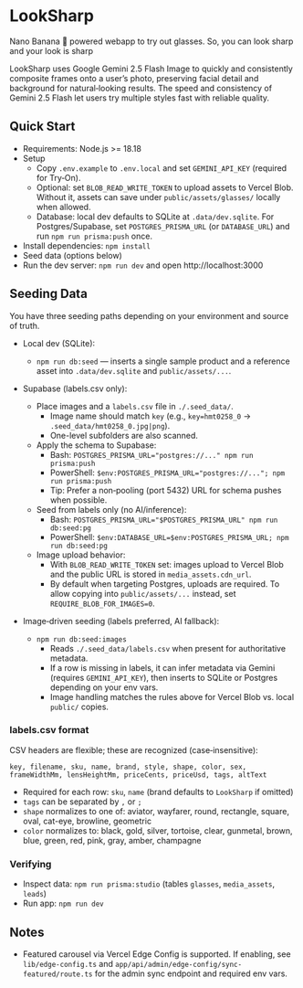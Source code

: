 # LookSharp
Nano Banana 🍌 powered webapp to try out glasses. So, you can look sharp and your look is sharp

LookSharp uses Google Gemini 2.5 Flash Image to quickly and consistently composite frames onto a user’s photo, preserving facial detail and background for natural‑looking results. The speed and consistency of Gemini 2.5 Flash let users try multiple styles fast with reliable quality.

## Quick Start

- Requirements: Node.js >= 18.18
- Setup
  - Copy `.env.example` to `.env.local` and set `GEMINI_API_KEY` (required for Try‑On).
  - Optional: set `BLOB_READ_WRITE_TOKEN` to upload assets to Vercel Blob. Without it, assets can save under `public/assets/glasses/` locally when allowed.
  - Database: local dev defaults to SQLite at `.data/dev.sqlite`. For Postgres/Supabase, set `POSTGRES_PRISMA_URL` (or `DATABASE_URL`) and run `npm run prisma:push` once.
- Install dependencies: `npm install`
- Seed data (options below)
- Run the dev server: `npm run dev` and open http://localhost:3000

## Seeding Data

You have three seeding paths depending on your environment and source of truth.

- Local dev (SQLite):
  - `npm run db:seed` — inserts a single sample product and a reference asset into `.data/dev.sqlite` and `public/assets/...`.

- Supabase (labels.csv only):
  - Place images and a `labels.csv` file in `./.seed_data/`.
    - Image name should match `key` (e.g., `key=hmt0258_0` → `.seed_data/hmt0258_0.jpg|png`).
    - One-level subfolders are also scanned.
  - Apply the schema to Supabase:
    - Bash: `POSTGRES_PRISMA_URL="postgres://..." npm run prisma:push`
    - PowerShell: `$env:POSTGRES_PRISMA_URL="postgres://..."; npm run prisma:push`
    - Tip: Prefer a non‑pooling (port 5432) URL for schema pushes when possible.
  - Seed from labels only (no AI/inference):
    - Bash: `POSTGRES_PRISMA_URL="$POSTGRES_PRISMA_URL" npm run db:seed:pg`
    - PowerShell: `$env:DATABASE_URL=$env:POSTGRES_PRISMA_URL; npm run db:seed:pg`
  - Image upload behavior:
    - With `BLOB_READ_WRITE_TOKEN` set: images upload to Vercel Blob and the public URL is stored in `media_assets.cdn_url`.
    - By default when targeting Postgres, uploads are required. To allow copying into `public/assets/...` instead, set `REQUIRE_BLOB_FOR_IMAGES=0`.

- Image‑driven seeding (labels preferred, AI fallback):
  - `npm run db:seed:images`
    - Reads `./.seed_data/labels.csv` when present for authoritative metadata.
    - If a row is missing in labels, it can infer metadata via Gemini (requires `GEMINI_API_KEY`), then inserts to SQLite or Postgres depending on your env vars.
    - Image handling matches the rules above for Vercel Blob vs. local `public/` copies.

### labels.csv format

CSV headers are flexible; these are recognized (case‑insensitive):

`key, filename, sku, name, brand, style, shape, color, sex, frameWidthMm, lensHeightMm, priceCents, priceUsd, tags, altText`

- Required for each row: `sku`, `name` (brand defaults to `LookSharp` if omitted)
- `tags` can be separated by `,` or `;`
- `shape` normalizes to one of: aviator, wayfarer, round, rectangle, square, oval, cat-eye, browline, geometric
- `color` normalizes to: black, gold, silver, tortoise, clear, gunmetal, brown, blue, green, red, pink, gray, amber, champagne

### Verifying

- Inspect data: `npm run prisma:studio` (tables `glasses`, `media_assets`, `leads`)
- Run app: `npm run dev`

## Notes

- Featured carousel via Vercel Edge Config is supported. If enabling, see `lib/edge-config.ts` and `app/api/admin/edge-config/sync-featured/route.ts` for the admin sync endpoint and required env vars.
